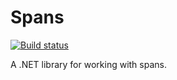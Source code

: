 # Spans

[![Build status](https://ci.appveyor.com/api/projects/status/xxuo215g5123fter/branch/master?svg=true)](https://ci.appveyor.com/project/michaelmelancon/spans/branch/master)

A .NET library for working with spans.